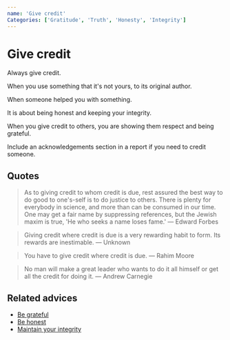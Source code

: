 ```yaml
---
name: 'Give credit'
Categories: ['Gratitude', 'Truth', 'Honesty', 'Integrity']
---
```

# Give credit

Always give credit. 

When you use something that it's not yours, to its original author.

When someone helped you with something.

It is about being honest and keeping your integrity.
 
When you give credit to others, you are showing them respect and being grateful.

Include an acknowledgements section in a report if you need to credit someone.

## Quotes

> As to giving credit to whom credit is due, rest assured the best way to do good to one's-self is to do justice to others. There is plenty for everybody in science, and more than can be consumed in our time. One may get a fair name by suppressing references, but the Jewish maxim is true, 'He who seeks a name loses fame.' ― Edward Forbes

> Giving credit where credit is due is a very rewarding habit to form. Its rewards are inestimable. ― Unknown

> You have to give credit where credit is due. ― Rahim Moore

> No man will make a great leader who wants to do it all himself or get all the credit for doing it. ― Andrew Carnegie

## Related advices

- [Be grateful](../Be%20grateful/index.md)
- [Be honest](../Be%20honest/index.md)
- [Maintain your integrity](../Maintain%20your%20integrity/index.md)
